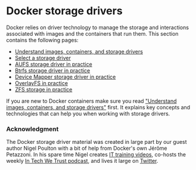 <!--[metadata]>
+++
title = "Docker storage drivers"
description = "Learn how select the proper storage driver for your container."
keywords = ["container, storage, driver, AUFS, btfs, devicemapper,zvfs"]
[menu.main]
identifier = "engine_driver"
parent = "engine_guide"
weight = 7
+++
<![end-metadata]-->


# Docker storage drivers

Docker relies on driver technology to manage the storage and interactions associated with images and the containers that run them. This section contains the following pages:

* [Understand images, containers, and storage drivers](imagesandcontainers.md)
* [Select a storage driver](selectadriver.md)
* [AUFS storage driver in practice](aufs-driver.md)
* [Btrfs storage driver in practice](btrfs-driver.md)
* [Device Mapper storage driver in practice](device-mapper-driver.md)
* [OverlayFS in practice](overlayfs-driver.md)
* [ZFS storage in practice](zfs-driver.md)

If you are new to Docker containers make sure you read ["Understand images, containers, and storage drivers"](imagesandcontainers.md) first. It explains key concepts and technologies that can help you when working with storage drivers.

### Acknowledgment

The Docker storage driver material was created in large part by our guest author
Nigel Poulton with a bit of help from Docker's own Jérôme Petazzoni. In his
spare time Nigel creates [IT training
videos](http://www.pluralsight.com/author/nigel-poulton), co-hosts the weekly
[In Tech We Trust podcast](http://intechwetrustpodcast.com/), and lives it large
on [Twitter](https://twitter.com/nigelpoulton).


&nbsp;
